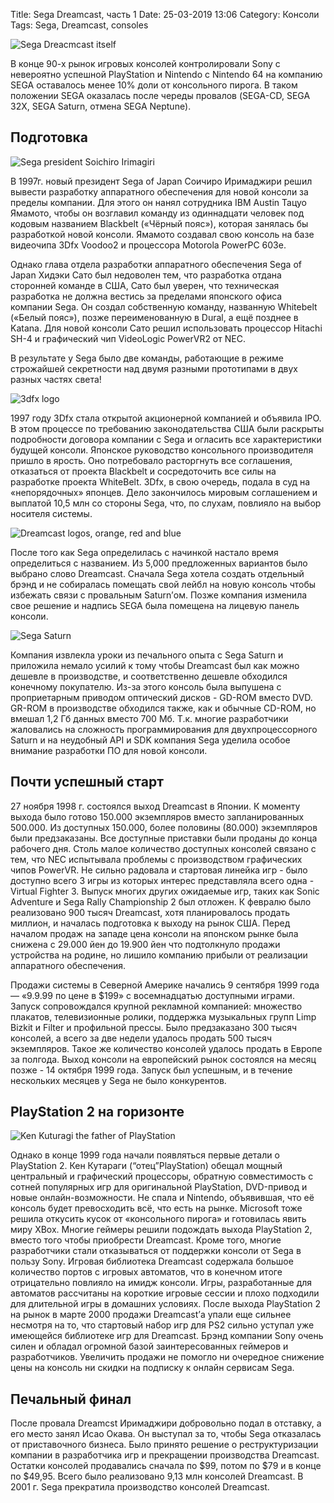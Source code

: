 Title: Sega Dreamcast, часть 1
Date: 25-03-2019 13:06
Category: Консоли
Tags: Sega, Dreamcast, consoles

![Sega Dreacmcast itself]({static}/images/dreamcast_title.jpg)

В конце 90-х рынок игровых консолей контролировали Sony c невероятно успешной PlayStation и Nintendo с Nintendo 64 на компанию SEGA оставалось менее 10% доли от консольного пирога. В таком положении SEGA оказалась после череды провалов (SEGA-CD, SEGA 32X, SEGA Saturn, отмена SEGA Neptune).

## Подготовка

![Sega president Soichiro Irimagiri]({static}/images/Irimajiri.jpg)

В 1997г. новый президент Sega of Japan Соичиро Иримаджири решил вывести разработку аппаратного обеспечения для новой консоли за пределы компании. Для этого он нанял сотрудника IBM Austin Тацуо Ямамото, чтобы он возглавил команду из одиннадцати человек под кодовым названием Blackbelt («Чёрный пояс»), которая занялась бы разработкой новой консоли. Ямамото создавал свою консоль на базе видеочипа 3Dfx Voodoo2 и процессора Motorola PowerPC 603e.  



Однако глава отдела разработки аппаратного обеспечения Sega of Japan Хидэки Сато был недоволен тем, что разработка отдана сторонней команде в США, Сато был уверен, что техническая разработка не должна вестись за пределами японского офиса компании Sega. Он создал собственную команду, названную Whitebelt («Белый пояс»), позже переименованную в Dural, а ещё позднее в Katana. Для новой консоли Сато решил использовать процессор Hitachi SH-4 и графический чип VideoLogic PowerVR2 от NEC. 



В результате у Sega было две команды, работающие в режиме строжайшей секретности над двумя разными прототипами в двух разных частях света! 

![3dfx logo]({static}/images/3dfx.png)

1997 году 3Dfx стала открытой акционерной компанией и объявила IPO. В этом процессе по требованию законодательства США были раскрыты подробности договора компании с Sega и огласить все характеристики будущей консоли. Японское руководство консольного производителя пришло в ярость. Оно потребовало расторгнуть все соглашения, отказаться от проекта Blackbelt и сосредоточить все силы на разработке проекта WhiteBelt. 3Dfx, в свою очередь, подала в суд на «непорядочных» японцев. Дело закончилось мировым соглашением и выплатой 10,5 млн со стороны Sega, что, по слухам, повлияло на выбор носителя системы.

![Dreamcast logos, orange, red and blue]({static}/images/dreamcast_logos.jpg)

После того как Sega определилась с начинкой настало время определиться с названием. Из 5,000 предложенных вариантов было выбрано слово Dreamcast. Сначала Sega хотела создать отдельный брэнд и не собиралась помещать свой лейбл на новую консоль чтобы избежать связи с провальным Saturn’ом. Позже компания изменила свое решение и надпись SEGA была помещена на лицевую панель консоли. 

![Sega Saturn]({static}/images/sega_saturn.jpg)

Компания извлекла уроки из печального опыта с Sega Saturn и приложила немало усилий к тому чтобы Dreamcast  был как можно дешевле в производстве, и соответственно дешевле обходился конечному покупателю. Из-за этого консоль была выпушена с проприетарным приводом оптический дисков - GD-ROM вместо DVD. GR-ROM в производстве обходился также, как и обычные CD-ROM, но вмешал 1,2 Гб данных вместо 700 Мб. Т.к. многие разработчики жаловались на сложность программирования для двухпроцессорного Saturn и на неудобный API и SDK компания Sega уделила особое внимание разработки ПО для новой консоли.     

## Почти успешный старт

27 ноября 1998 г. состоялся выход Dreamcast в Японии. К моменту выхода было готово 150.000 экземпляров вместо запланированных 500.000. Из доступных 150.000, более половины (80.000) экземпляров были предзаказаны. Все доступные приставки были проданы до конца рабочего дня. Столь малое количество доступных консолей связано с тем, что NEC испытывала проблемы с производством графических чипов PowerVR. Не сильно радовала и стартовая линейка игр - было доступно всего 3 игры из которых интерес представляла всего одна - Virtual Fighter 3. Выпуск многих других ожидаемые игр, таких как Sonic Adventure и Sega Rally Championship 2 был отложен. К февралю было реализовано 900 тысяч Dreamcast, хотя планировалось продать миллион, и началась подготовка к выходу на рынок США. Перед началом продаж на западе цена консоли на японском рынке была снижена с 29.000 йен до 19.900 йен что подтолкнуло продажи устройства на родине, но лишило компанию прибыли от реализации аппаратного обеспечения. 


​Продажи системы в Северной Америке начались 9 сентября 1999 года — «9.9.99 по цене в $199» с восемнадцатью доступными играми. Запуск сопровождался крупной рекламной компанией: множество плакатов, телевизионные ролики, поддержка музыкальных групп Limp Bizkit и Filter и профильной прессы. Было предзаказано 300 тысяч консолей, а всего за две недели удалось продать 500 тысяч экземпляров.  Такое же количество консолей удалось продать в Европе за полгода. Выход консоли на европейский рынок состоялся на месяц позже - 14 октября 1999 года. Запуск был успешным, и в течение нескольких месяцев у Sega не было конкурентов.  

## PlayStation 2 на горизонте

![Ken Kuturagi the father of PlayStation]({static}/images/KenKuturagi.jpg)

Однако в конце 1999 года начали появляться первые детали о PlayStation 2. Кен Кутараги (“отец”PlayStation) обещал мощный центральный и графический процессоры, обратную совместимость с сотней популярных игр для оригинальной PlayStation, DVD-привод и новые онлайн-возможности. Не спала и Nintendo, объявившая, что её консоль будет превосходить всё, что есть на рынке. Microsoft тоже решила откусить кусок от «консольного пирога» и готовилась явить миру XBox. Многие геймеры решили подождать выхода PlayStation 2, вместо того чтобы приобрести Dreamcast. Кроме того, многие разработчики стали отказываться от поддержки консоли от Sega в пользу Sony. Игровая библиотека Dreamcast содержала большое количество портов с игровых автоматов, что в конечном итоге отрицательно повлияло на имидж консоли. Игры, разработанные для автоматов рассчитаны на короткие игровые сессии и плохо подходили для длительной игры в домашних условиях. После выхода PlayStation 2 на рынок в марте 2000 продажи Dreamcast’а упали еще сильнее несмотря на то, что стартовый набор игр для PS2 сильно уступал уже имеющейся библиотеке игр для Dreamcast. Брэнд компании Sony очень силен и обладал огромной базой заинтересованных геймеров и разработчиков. Увеличить продажи не помогло ни очередное снижение цены на консоль ни скидки на подписку к онлайн сервисам Sega.  

## Печальный финал

После провала Dreamcst Иримаджири добровольно подал в отставку, а его место занял Исао Окава. Он выступал за то, чтобы Sega отказалась от приставочного бизнеса. Было принято решение о реструктуризации компании в разработчика игр и прекращении производства Dreamcast. Остатки консолей продавались сначала по $99, потом по $79 и в конце по $49,95. Всего было реализовано 9,13 млн консолей Dreamcast. В 2001 г. Sega прекратила производство консолей Dreamcast.  